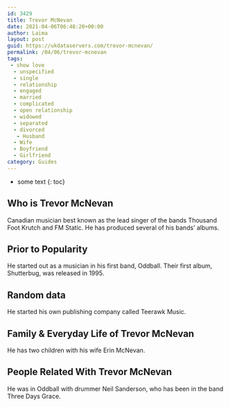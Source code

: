 ```yaml
---
id: 3429
title: Trevor McNevan
date: 2021-04-06T06:48:20+00:00
author: Laima
layout: post
guid: https://ukdataservers.com/trevor-mcnevan/
permalink: /04/06/trevor-mcnevan
tags:
 - show love
  - unspecified
  - single
  - relationship
  - engaged
  - married
  - complicated
  - open relationship
  - widowed
  - separated
  - divorced
   - Husband
  - Wife
  - Boyfriend
  - Girlfriend
category: Guides
---
```


* some text
{: toc}


## Who is Trevor McNevan
                  
                  
                  
Canadian musician best known as the lead singer of the bands Thousand Foot Krutch and FM Static. He has produced several of his bands&#8217; albums. 
                  
              
            
              
            
                
                
                
## Prior to Popularity
                  
                  
                  
He started out as a musician in his first band, Oddball. Their first album, Shutterbug, was released in 1995.
                  
              
            
              
            
                
                
                
## Random data
                  
                  
                  
He started his own publishing company called Teerawk Music.
                  
              
            
              
            
                
                
                
## Family & Everyday Life of Trevor McNevan
                  
                  
                  
He has two children with his wife Erin McNevan.
                  
              
            
              
            
                
                
                
## People Related With Trevor McNevan
                  
                  
                  
He was in Oddball with drummer Neil Sanderson, who has been in the band Three Days Grace.
                  
              
            
              
            
                
              
            
              
              
            
            
              
            
          
          
          